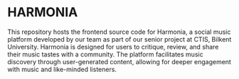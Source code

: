 # HARMONIA
This repository hosts the frontend source code for Harmonia, a social music platform developed by our team as part of our senior project at CTIS, Bilkent University. Harmonia is designed for users to critique, review, and share their music tastes with a community. The platform facilitates music discovery through user-generated content, allowing for deeper engagement with music and like-minded listeners.

